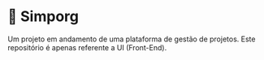 # 📌 Simporg

Um projeto em andamento de uma plataforma de gestão de projetos. Este repositório é apenas referente a UI (Front-End).